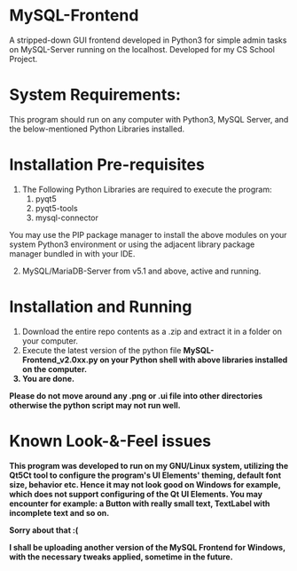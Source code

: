 # MySQL-Frontend
A stripped-down GUI frontend developed in Python3 for simple admin tasks on MySQL-Server running on the localhost. Developed for my CS School Project.

# System Requirements:
This program should run on any computer with Python3, MySQL Server, and the below-mentioned Python Libraries installed.

# Installation Pre-requisites
1. The Following Python Libraries are required to execute the program:
    1. pyqt5
    2. pyqt5-tools
    3. mysql-connector


You may use the PIP package manager to install the above modules on your system Python3 environment or
using the adjacent library package manager bundled in with your IDE.

2. MySQL/MariaDB-Server from v5.1 and above, active and running.

# Installation and Running

1. Download the entire repo contents as a .zip and extract it in a folder on your computer.
2. Execute the latest version of the python file <b>MySQL-Frontend_v2.0xx.py<b> on your Python shell with above libraries installed on the computer.
3. You are done.

Please do not move around any .png or .ui file into other directories otherwise the python script may not run well. 

# Known Look-&-Feel issues
This program was developed to run on my GNU/Linux system, utilizing the Qt5Ct tool to configure the program's UI Elements' theming, default font size, behavior etc.
Hence it may not look good on Windows for example, which does not support configuring of the Qt UI Elements. You may encounter for example: a Button with really small text, TextLabel with incomplete text and so on.

Sorry about that :(

I shall be uploading another version of the MySQL Frontend for Windows, with the necessary tweaks applied, sometime in the future.
